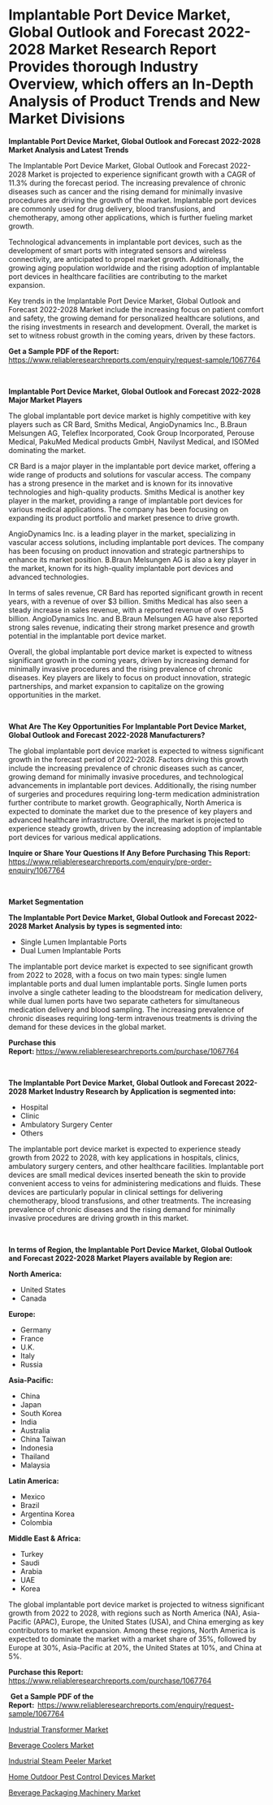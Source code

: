 <p><h1>Implantable Port Device Market, Global Outlook and Forecast 2022-2028 Market Research Report Provides thorough Industry Overview, which offers an In-Depth Analysis of Product Trends and New Market Divisions</h1></p><p><strong>Implantable Port Device Market, Global Outlook and Forecast 2022-2028 Market Analysis and Latest Trends</strong></p>
<p><p>The Implantable Port Device Market, Global Outlook and Forecast 2022-2028 Market is projected to experience significant growth with a CAGR of 11.3% during the forecast period. The increasing prevalence of chronic diseases such as cancer and the rising demand for minimally invasive procedures are driving the growth of the market. Implantable port devices are commonly used for drug delivery, blood transfusions, and chemotherapy, among other applications, which is further fueling market growth.</p><p>Technological advancements in implantable port devices, such as the development of smart ports with integrated sensors and wireless connectivity, are anticipated to propel market growth. Additionally, the growing aging population worldwide and the rising adoption of implantable port devices in healthcare facilities are contributing to the market expansion.</p><p>Key trends in the Implantable Port Device Market, Global Outlook and Forecast 2022-2028 Market include the increasing focus on patient comfort and safety, the growing demand for personalized healthcare solutions, and the rising investments in research and development. Overall, the market is set to witness robust growth in the coming years, driven by these factors.</p></p>
<p><strong>Get a Sample PDF of the Report:&nbsp;</strong> <a href="https://www.reliableresearchreports.com/enquiry/request-sample/1067764">https://www.reliableresearchreports.com/enquiry/request-sample/1067764</a></p>
<p>&nbsp;</p>
<p><strong>Implantable Port Device Market, Global Outlook and Forecast 2022-2028 Major Market Players</strong></p>
<p><p>The global implantable port device market is highly competitive with key players such as CR Bard, Smiths Medical, AngioDynamics Inc., B.Braun Melsungen AG, Teleflex Incorporated, Cook Group Incorporated, Perouse Medical, PakuMed Medical products GmbH, Navilyst Medical, and ISOMed dominating the market.</p><p>CR Bard is a major player in the implantable port device market, offering a wide range of products and solutions for vascular access. The company has a strong presence in the market and is known for its innovative technologies and high-quality products. Smiths Medical is another key player in the market, providing a range of implantable port devices for various medical applications. The company has been focusing on expanding its product portfolio and market presence to drive growth.</p><p>AngioDynamics Inc. is a leading player in the market, specializing in vascular access solutions, including implantable port devices. The company has been focusing on product innovation and strategic partnerships to enhance its market position. B.Braun Melsungen AG is also a key player in the market, known for its high-quality implantable port devices and advanced technologies.</p><p>In terms of sales revenue, CR Bard has reported significant growth in recent years, with a revenue of over $3 billion. Smiths Medical has also seen a steady increase in sales revenue, with a reported revenue of over $1.5 billion. AngioDynamics Inc. and B.Braun Melsungen AG have also reported strong sales revenue, indicating their strong market presence and growth potential in the implantable port device market.</p><p>Overall, the global implantable port device market is expected to witness significant growth in the coming years, driven by increasing demand for minimally invasive procedures and the rising prevalence of chronic diseases. Key players are likely to focus on product innovation, strategic partnerships, and market expansion to capitalize on the growing opportunities in the market.</p></p>
<p>&nbsp;</p>
<p><strong>What Are The Key Opportunities For Implantable Port Device Market, Global Outlook and Forecast 2022-2028 Manufacturers?</strong></p>
<p><p>The global implantable port device market is expected to witness significant growth in the forecast period of 2022-2028. Factors driving this growth include the increasing prevalence of chronic diseases such as cancer, growing demand for minimally invasive procedures, and technological advancements in implantable port devices. Additionally, the rising number of surgeries and procedures requiring long-term medication administration further contribute to market growth. Geographically, North America is expected to dominate the market due to the presence of key players and advanced healthcare infrastructure. Overall, the market is projected to experience steady growth, driven by the increasing adoption of implantable port devices for various medical applications.</p></p>
<p><strong>Inquire or Share Your Questions If Any Before Purchasing This Report:</strong> <a href="https://www.reliableresearchreports.com/enquiry/pre-order-enquiry/1067764">https://www.reliableresearchreports.com/enquiry/pre-order-enquiry/1067764</a></p>
<p>&nbsp;</p>
<p><strong>Market Segmentation</strong></p>
<p><strong>The Implantable Port Device Market, Global Outlook and Forecast 2022-2028 Market Analysis by types is segmented into:</strong></p>
<p><ul><li>Single Lumen Implantable Ports</li><li>Dual Lumen Implantable Ports</li></ul></p>
<p><p>The implantable port device market is expected to see significant growth from 2022 to 2028, with a focus on two main types: single lumen implantable ports and dual lumen implantable ports. Single lumen ports involve a single catheter leading to the bloodstream for medication delivery, while dual lumen ports have two separate catheters for simultaneous medication delivery and blood sampling. The increasing prevalence of chronic diseases requiring long-term intravenous treatments is driving the demand for these devices in the global market.</p></p>
<p><strong>Purchase this Report:&nbsp;</strong><a href="https://www.reliableresearchreports.com/purchase/1067764">https://www.reliableresearchreports.com/purchase/1067764</a></p>
<p>&nbsp;</p>
<p><strong>The Implantable Port Device Market, Global Outlook and Forecast 2022-2028 Market Industry Research by Application is segmented into:</strong></p>
<p><ul><li>Hospital</li><li>Clinic</li><li>Ambulatory Surgery Center</li><li>Others</li></ul></p>
<p><p>The implantable port device market is expected to experience steady growth from 2022 to 2028, with key applications in hospitals, clinics, ambulatory surgery centers, and other healthcare facilities. Implantable port devices are small medical devices inserted beneath the skin to provide convenient access to veins for administering medications and fluids. These devices are particularly popular in clinical settings for delivering chemotherapy, blood transfusions, and other treatments. The increasing prevalence of chronic diseases and the rising demand for minimally invasive procedures are driving growth in this market.</p></p>
<p>&nbsp;</p>
<p><strong>In terms of Region, the Implantable Port Device Market, Global Outlook and Forecast 2022-2028 Market Players available by Region are:</strong></p>
<p>
    <p> <strong> North America: </strong>
        <ul>
            <li>United States</li>
            <li>Canada</li>
        </ul>
        </p> 
    <p> <strong> Europe: </strong>
        <ul>
            <li>Germany</li>
            <li>France</li>
            <li>U.K.</li>
            <li>Italy</li>
            <li>Russia</li>
        </ul>
        </p> 
    <p> <strong> Asia-Pacific: </strong>
        <ul>
            <li>China</li>
            <li>Japan</li>
            <li>South Korea</li>
            <li>India</li>
            <li>Australia</li>
            <li>China Taiwan</li>
            <li>Indonesia</li>
            <li>Thailand</li>
            <li>Malaysia</li>
        </ul>
        </p> 
    <p> <strong> Latin America: </strong>
        <ul>
            <li>Mexico</li>
            <li>Brazil</li>
            <li>Argentina Korea</li>
            <li>Colombia</li>
        </ul>
        </p> 
    <p> <strong> Middle East & Africa: </strong>
        <ul>
            <li>Turkey</li>
            <li>Saudi</li>
            <li>Arabia</li>
            <li>UAE</li>
            <li>Korea</li>
        </ul>
    </p>
    </p>
<p><p>The global implantable port device market is projected to witness significant growth from 2022 to 2028, with regions such as North America (NA), Asia-Pacific (APAC), Europe, the United States (USA), and China emerging as key contributors to market expansion. Among these regions, North America is expected to dominate the market with a market share of 35%, followed by Europe at 30%, Asia-Pacific at 20%, the United States at 10%, and China at 5%.</p></p>
<p><strong>Purchase this Report: </strong><a href="https://www.reliableresearchreports.com/purchase/1067764">https://www.reliableresearchreports.com/purchase/1067764</a></p>
<p>&nbsp;<strong>Get a Sample PDF of the Report:&nbsp;&nbsp;</strong><a href="https://www.reliableresearchreports.com/enquiry/request-sample/1067764">https://www.reliableresearchreports.com/enquiry/request-sample/1067764</a></p>
<p><strong></strong></p>
<p><p><a href="https://medium.com/@minnieebert2827/industrial-transformer-market-the-key-to-successful-business-strategy-forecast-till-2031-7eb4759ee225">Industrial Transformer Market</a></p><p><a href="https://medium.com/@margaretlee84/beverage-coolers-market-size-market-outlook-and-market-forecast-2024-to-2031-daedebb6f12f">Beverage Coolers Market</a></p><p><a href="https://medium.com/@minnieebert2827/industrial-steam-peeler-market-insight-market-trends-growth-forecasted-from-2024-to-2031-feecc18345c9">Industrial Steam Peeler Market</a></p><p><a href="https://medium.com/@andrewhills1925/home-outdoor-pest-control-devices-market-furnishes-information-on-market-share-market-trends-and-ebe9a6a3c1df">Home Outdoor Pest Control Devices Market</a></p><p><a href="https://medium.com/@margaretlee84/beverage-packaging-machinery-market-insight-market-trends-growth-forecasted-from-2024-to-2031-8f495253414e">Beverage Packaging Machinery Market</a></p></p>